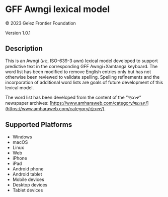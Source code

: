 GFF Awngi lexical model
=======================

© 2023 Geʾez Frontier Foundation

Version 1.0.1

Description
-----------
This is an Awngi (አዊ, ISO-639-3 awn) lexical model developed to support predictive text in the
corresponding GFF Awngi+Xamtanga keyboard.  The word list has been modified to remove English entries
only but has not otherwise been reviewed to validate spelling. Spelling refinements and the incorporation 
of additional word lists are goals of future development of this lexical model.

The word list has been developed from the content of the “ቺርቤዋ” newspaper archives:
[https://www.amharaweb.com/category/ቺርቤዋ/](https://www.amharaweb.com/category/ቺርቤዋ/).


Supported Platforms
-------------------
 * Windows
 * macOS
 * Linux
 * Web
 * iPhone
 * iPad
 * Android phone
 * Android tablet
 * Mobile devices
 * Desktop devices
 * Tablet devices

